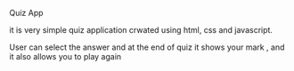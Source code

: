 Quiz App

it is very simple quiz application crwated using html, css and javascript.

User can select the answer and at the end of quiz it shows your mark , and it also allows you to play again
